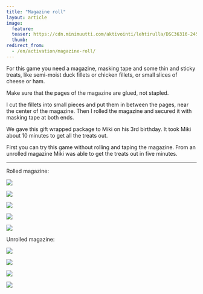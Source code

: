 ```yaml
---
title: "Magazine roll"
layout: article
image:
  feature:
  teaser: https://cdn.minimuutti.com/aktivointi/lehtirulla/DSC36316-245px.jpg
  thumb:
redirect_from:
  - /en/activation/magazine-roll/
---
```


For this game you need a magazine, masking tape and some thin and sticky treats, like semi-moist duck fillets or chicken fillets, or small slices of cheese or ham.

Make sure that the pages of the magazine are glued, not stapled.

I cut the fillets into small pieces and put them in between the pages, near the center of the magazine. Then I rolled the magazine and secured it with masking tape at both ends.

We gave this gift wrapped package to Miki on his 3rd birthday. It took Miki about 10 minutes to get all the treats out.

First you can try this game without rolling and taping the magazine. From an unrolled magazine Miki was able to get the treats out in five minutes.

---

Rolled magazine:

![](https://cdn.minimuutti.com/aktivointi/lehtirulla/DSC36316-800px.jpg)

![](https://cdn.minimuutti.com/aktivointi/lehtirulla/DSC36330-800px.jpg)

![](https://cdn.minimuutti.com/aktivointi/lehtirulla/DSC36415-800px.jpg)

![](https://cdn.minimuutti.com/aktivointi/lehtirulla/DSC36428-800px.jpg)

![](https://cdn.minimuutti.com/aktivointi/lehtirulla/DSC36439-800px.jpg)

Unrolled magazine:

![](https://cdn.minimuutti.com/aktivointi/lehtirulla/DSC36306-800px.jpg)

![](https://cdn.minimuutti.com/aktivointi/lehtirulla/DSC36181-800px.jpg)

![](https://cdn.minimuutti.com/aktivointi/lehtirulla/DSC36120-800px.jpg)

![](https://cdn.minimuutti.com/aktivointi/lehtirulla/DSC36290-800px.jpg)
